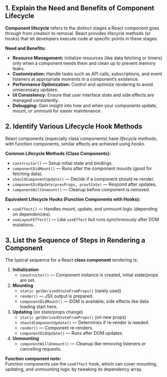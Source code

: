 
## 1. Explain the Need and Benefits of Component Lifecycle

**Component lifecycle** refers to the distinct stages a React component goes through from creation to removal. React provides lifecycle methods (or hooks) that let developers execute code at specific points in these stages.

**Need and Benefits:**
- **Resource Management:** Initialize resources (like data fetching or timers) only when a component needs them and clean up to prevent memory leaks.
- **Customization:** Handle tasks such as API calls, subscriptions, and event listeners at appropriate moments in a component’s existence.
- **Performance Optimization:** Control and optimize rendering to avoid unnecessary updates.
- **UI Consistency:** Ensure that user interface state and side effects are managed consistently.
- **Debugging:** Gain insight into how and when your components update, mount, or unmount for easier maintenance.

## 2. Identify Various Lifecycle Hook Methods

React components (especially class components) have *lifecycle methods*; with function components, similar effects are achieved using *hooks*.

**Common Lifecycle Methods (Class Components):**
- `constructor()` — Setup initial state and bindings.
- `componentDidMount()` — Runs after the component mounts (good for fetching data).
- `shouldComponentUpdate()` — Decide if a component should re-render.
- `componentDidUpdate(prevProps, prevState)` — Respond after updates.
- `componentWillUnmount()` — Cleanup before component is removed.

**Equivalent Lifecycle Hooks (Function Components with Hooks):**
- `useEffect()` — Handles mount, update, and unmount logic (depending on dependencies).
- `useLayoutEffect()` — Like `useEffect` but runs synchronously after DOM mutations.

## 3. List the Sequence of Steps in Rendering a Component

The typical sequence for a React **class component** rendering is:

1. **Initialization**
   - `constructor()` — Component instance is created, initial state/props are set.
2. **Mounting**
   - `static getDerivedStateFromProps()` (rarely used)
   - `render()` — JSX output is prepared.
   - `componentDidMount()` — DOM is available; side effects like data loading start here.
3. **Updating** (on state/props change)
   - `static getDerivedStateFromProps()` (on new props)
   - `shouldComponentUpdate()` — Determines if re-render is needed.
   - `render()` — Component re-renders.
   - `componentDidUpdate()` — Runs after DOM updates.
4. **Unmounting**
   - `componentWillUnmount()` — Cleanup like removing listeners or cancelling requests.

**Function component note:**  
Function components use the `useEffect` hook, which can cover mounting, updating, and unmounting logic by tweaking its dependency array.

